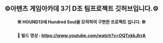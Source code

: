 <div align="center">

## ⚙️아텐츠 게임아카데 3기 D조 팀프로젝트 깃허브입니다.⚙️


#### 🛠️ HOUND13에 Hundred Soul을 모작하여 구현한 프로젝트 입니다. 🛠️


#### 🎥 빌드 영상 : https://www.youtube.com/watch?v=OQTxkkJIrrA
</div>
